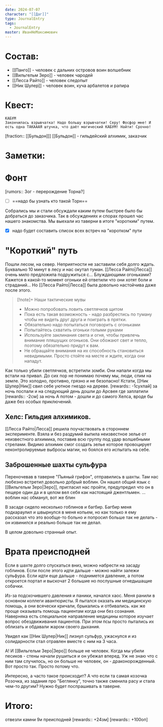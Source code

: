 ```yaml
---
date: 2024-07-07
character: "[[Даг]]"
type: JournalEntry
tags:
  - JournalEntry
master: ИванНеМаксимович
---
```

# Состав:
- [[Панго]] - человек с дальних островов воин волшебник
- [[Вильгельм Зеро]] - человек чародей 
- [[Лесса Райто]] - человек следопыт
- [[Ник Шулер]] - человек воин, куча арбалетов и рапира
# Квест:
```quest
КАБУМ
Закончилась взрывчатка! Надо большу взрывчатки! Серу! Фосфор мне! И есть одна ТАКАААЯ штучка, что даёт магический КАБУМ! Найти! Срочно!
```
[fraction:: [[Бульдон]]]
[[Бульдон]] - гильдейский алхимик, заказчик
# Заметки:
# Фонт
[rumors:: Зог - перерождение Торна?]
- [ ] ==надо бы узнать кто такой Торн==

Собрались мы и стали обсуждали каким путем быстрее было бы добраться до заказчика. Так в обсуждениях и спорах прошел час нашего знакомства. Мы выехали из таверни в итоге "коротким" путем.
- [x] надо будет составить список всех встреч на "коротком" пути

# "Короткий" путь
Пошли лесом, на север. Неприятности не заставили себя долго ждать. Буквально 10 минут в лесу и нас окутал туман. [[Лесса Райто|Лесса]] очень мило предложила подружиться с... Блуждающими огоньками? Кажется в какой-то момент огоньки ей ответили что они хотят боли и страданий... Но [[Лесса Райто|Лесса]] была довольно настойчива даже после этого.

> [!note]+ Наши тактические мувы
> - Можно попробовать ловить светлячков щитом
> - Пока есть такая возможность - надо разбрестись по туману чтобы не видеть друг друга и поиграть в прятки.
> - Обязательно надо попытаться поговорить с огоньками
> - Попытайтесь схватить огоньки голыми руками
> - Используйте заклинания света и огня, чтобы привлечь внимание пляшущих огоньков. Они обожают свет и тепло, поэтому обязательно придут к вам.
> - Не обращайте внимания на их способность становиться невидимыми. Просто стойте на месте и ждите, когда они нападут.

Как только убили светлячков, встретили зомби. Они напали когда мы встали на привал. До сих пор не понимаю почему мы, люди, спим на земле. Это холодно, противно, грязно и не безопасно! Кстати, [[Ник Шулер|Ник]] свил себе уютное гнездо на дереве.
[rewards:: -1сухпай] за ночь
поспали и на следующий день дошли до Арсвея где заплатили
[rewards:: -2см] за ночь
А потом - дошли и до самого Хелса, вроде бы даже без особых приключений.

## Хелс: Гильдия алхимиков.
[[Лесса Райто|Лесса]] решила поучаствовать в стороннем эксперименте. Взяла и без раздумий выпила неизвестное зелье от неизвестного алхимика, поставив всю группу под удар волшебными стрелами. Видимо алхимик смог создать зелье которое провоцирует неконтролируемые выбросы магии, но боялся его испытать на себе.

## Заброшенные шахты сульфура
Переночевав в таверне "Пьяный грифон", отправились в шахты. Там нас любезно встретил довольно добрый воблин. Он нашел общий язык с [[Вильгельм Зеро|Зеро]], пригласил нас пройти, предупредил что он в пещере один да и в целом вел себя как настоящий джентльмен.
...
воблин нас обманул, вот же блин

В засаде сидело несколько гоблинов и багбир. Багбир меня подкараулил и швырнулся в меня копьем, но как только я ему рассказал что это вообще-то больно и попросил больше так не делать - он извинился и реально больше так не делал.

В целом довольно странный опыт.

# Врата преисподней
Если в шахте долго спускаться вниз, можно набрести на засаду гоблинов. Если после этого идти дальше - можно найти залежи сульфура. Если идти еще дальше - поднимется давление, а потом откроется портал и выскочат 2 большие но послушные огнедышащие собачки.

Из-за подскочившего давления и паники, начался хаос. Меня ранили в основном коллеги авантюристы. Я пытался оказать им медицинскую помощь, а они всячески кричали, брыкались и отбивались. как же проще оказывать помощь пациентам когда они без сознания. Наверняка есть специальное направление медицины которое изучает вопрос обездвиживания пациентов. При этом псы просто пытались их облизать и обдавали жаром своего дыхания.

Увидел как [[Ник Шулер|Ник]] лизнул сульфур, ужаснулся и из солидарности стал отравлен вместе с ним на 3 часа.

А! И [[Вильгельм Зеро|Зеро]] больше не человек. Когда мы убили песиков - стены начали рушиться и он убежал вперед. Уж не знаю что с ним там случилось, но он больше не человек, он - драконорожденный. Вот просто так. Просто потому что. 

Интересно, а часто такое происходит? А что если та самая козочка Розочка, из задания про "Беглянку", точно также сменила расу и стала чем-то другим? Нужно будет поспрашивать в таверне.
# Итого:
отвезли камни 9и преисподней
[rewards:: +24зм]
[rewards:: +100оп]

